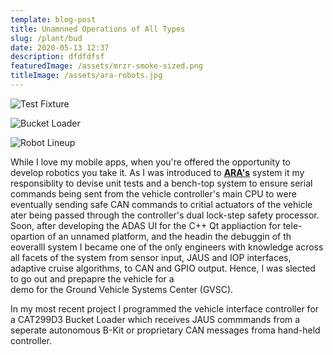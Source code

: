 ```yaml
---
template: blog-post
title: Unamnned Operations of All Types
slug: /plant/bud
date: 2020-05-13 12:37
description: dfdfdfsf
featuredImage: /assets/mrzr-smoke-sized.png
titleImage: /assets/ara-robots.jpg
---
```


![Test Fixture](/assets/test-fixture.jpg "Test Fixture")

![Bucket Loader](/assets/ara-bucket-loader.jpg "Bucket Loader")

![Robot Lineup](/assets/ara-robots.jpg "Robot Lineup")

While I love my mobile apps, when you're offered the opportunity to develop robotics you take it. As I was introduced to 
**[<ins>ARA's</ins>](https://www.ara.com)** system it my responsiblity to devise unit tests and a bench-top system to ensure serial commands being sent from
the vehicle controller's main CPU to were eventually sending safe CAN commands to critial actuators of the vehicle ater being passed through
the controller's dual lock-step safety processor. Soon, after developing the ADAS UI for the C++ Qt appliaction for tele-opartion of an unnamed 
platform, and the headin the debuggin of th eoveralll system I became one of the only engineers with knowledge across all facets of the system from sensor input, 
JAUS and IOP interfaces, adaptive cruise algorithms, to CAN and GPIO output. Hence, I was slected to go out and prepapre the vehicle for a  
demo for the Ground Vehicle Systems Center (GVSC). 

In my most recent project I programmed the vehicle interface controller for a CAT299D3 Bucket Loader which receives JAUS commmands from 
a seperate autonomous B-Kit or proprietary CAN messages froma hand-held controller.
